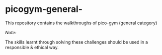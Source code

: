 # picogym-general-
This repository contains the walkthroughs of pico-gym (general category)

*Note:* 

The skills learnt through solving these challenges should be used in a responsible & ethical way.
